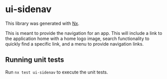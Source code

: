 # ui-sidenav

This library was generated with [Nx](https://nx.dev).

This is meant to provide the navigation for an app. This will include a link to the
application home with a home logo image, search functionality to quickly find a specific
link, and a menu to provide navigation links.

## Running unit tests

Run `nx test ui-sidenav` to execute the unit tests.
